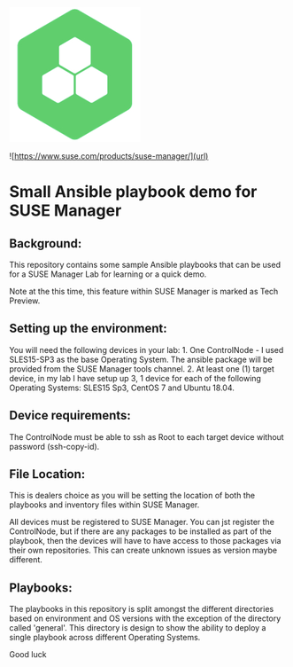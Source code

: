 ![SUSE Manager Logo](/images/susemanagericon.jpg)

![https://www.suse.com/products/suse-manager/](url)
# Small Ansible playbook demo for SUSE Manager


## Background:

This repository contains some sample Ansible playbooks that can be used for a SUSE Manager Lab for 
learning or a quick demo.
 
Note at the this time, this feature within SUSE Manager is marked as Tech Preview.

## Setting up the environment:

You will need the following devices in your lab:
    1. One ControlNode - I used SLES15-SP3 as the base Operating System. The ansible package will be provided 
       from the SUSE Manager tools channel.
    2. At least one (1) target device, in my lab I have setup up 3,  1 device for each of the 
       following Operating Systems: SLES15 Sp3, CentOS 7 and Ubuntu 18.04.

## Device requirements:

The ControlNode must be able to ssh as Root to each target device without password (ssh-copy-id).

## File Location:

This is dealers choice as you will be setting the location of both the playbooks and inventory files
within SUSE Manager.  

All devices must be registered to SUSE Manager. You can jst register the ControlNode, but if there 
are any packages to be installed as part of the playbook, then the devices will have to have
access to those packages via their own repositories.  This can create unknown issues as version
maybe different.

## Playbooks:

The playbooks in this repository is split amongst the different directories based on environment and
OS versions with the exception of the directory called 'general'.  This directory is design to show 
the ability to deploy a single playbook across different Operating Systems.

Good luck